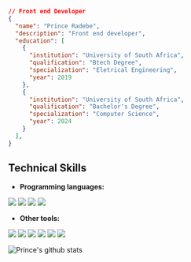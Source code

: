 ```json
// Front end Developer
{
  "name": "Prince Radebe",
  "description": "Front end developer",
  "education": [
    {
      "institution": "University of South Africa",
      "qualification": "Btech Degree",
      "specialization": "Eletrical Engineering",
      "year": 2019
    },
    {
      "institution": "University of South Africa",
      "qualification": "Bachelor's Degree",
      "specialization": "Computer Science",
      "year": 2024
    }
  ],
}
```
## Technical Skills
* **Programming languages:**
<p>
   <a><img src="https://img.icons8.com/color/48/000000/javascript.png"/></a>
   <a><img src="https://img.icons8.com/color/48/000000/python.png"/></a>
   <a><img src="https://img.icons8.com/ios-filled/48/000000/c-plus-plus-logo.png"/></a>
   <a><img src="https://img.icons8.com/color/48/000000/c-programming.png"/></a>
</p>

* **Other tools:**
<p>
   <a><img src="https://img.icons8.com/color/48/000000/html-5.png"/></a>
   <a><img src="https://img.icons8.com/color/48/000000/css3.png"/></a>
   <a><img src="https://img.icons8.com/color/48/000000/sass.png"/></a>
   <a><img src="https://img.icons8.com/color/48/000000/vue-js.png"/></a>
  <a><img src="https://img.icons8.com/color/48/000000/bootstrap.png"/></a>
  <a><img src="https://img.icons8.com/color/48/000000/amazon-web-services.png"/></a>
</p>

![Prince's github stats](https://github-readme-stats.vercel.app/api/?username=princeradebe&show_icons=true&title_color=3080ed&icon_color=3080ed&text_color=9f9f9f&bg_color=ffffff&hide=["prs"]&hide_border=true)



<!--
**princeradebe/princeradebe** is a ✨ _special_ ✨ repository because its `README.md` (this file) appears on your GitHub profile.

Here are some ideas to get you started:
![](https://komarev.com/ghpvc/?username=princeradebe)


- 🔭 I’m currently working on ...
- 🌱 I’m currently learning ...
- 👯 I’m looking to collaborate on ...
- 🤔 I’m looking for help with ...
- 💬 Ask me about ...
- 📫 How to reach me: ...
- 😄 Pronouns: ...
- ⚡ Fun fact: ...
-->
